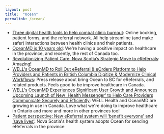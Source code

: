 ```yaml
---
layout: post
title:  "Ocean"
permalink: /ocean/
---
```


* [Three digital health tools to help combat clinic burnout](https://www.oceanmd.com/news/digital-health-tools-combat-clinic-burnout/): Online booking, patient forms, and the referral network. All help streamline (and make safer) interactions between health clinics and their patients.
* [OceanMD is 10 years old](https://www.oceanmd.com/news/introducing-oceanmd/): We're having a positive impact on healthcare in the province, and recently, the rest of Canada too.
* [Revolutionizing Patient Care: Nova Scotia’s Strategic Move to eReferrals](https://www.oceanmd.com/news/nova-scotia-ereferral-update/): Amazing!
* [WELL's OceanMD to Roll Out eReferral & eOrders Platform to Help Providers and Patients in British Columbia Digitize & Modernize Clinical Workflows](https://finance.yahoo.com/news/wells-oceanmd-roll-ereferral-eorders-100000646.html): Press release about bring Ocean to BC for eReferrals, and related products. Feels good to be improve healthcare in Canada.
* [WELL's OceanMD Experiences Significant User Growth and Announces Upcoming Launch of New 'Health Messenger' to Help Care Providers Communicate Securely and Efficiently](https://www.newswire.ca/news-releases/well-s-oceanmd-experiences-significant-user-growth-and-announces-upcoming-launch-of-new-health-messenger-to-help-care-providers-communicate-securely-and-efficiently-891854485.html): WELL Health and OceanMD are growing in use in Canada. Love what we're doing to improve healthcare in Ontario and more and more in other provinces too!
* [Patient perspective: New eReferral system will ‘benefit everyone’ and ‘save lives’](https://www.nshealth.ca/news-and-notices/patient-perspective-new-ereferral-system-will-benefit-everyone-and-save-lives): Nova Scotia's health system adopts Ocean for sending eReferrals in the province
